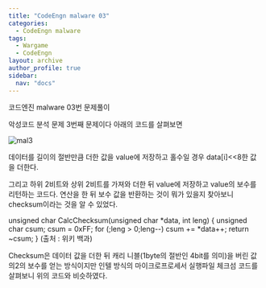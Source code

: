 ```yaml
---
title: "CodeEngn malware 03"
categories:
  - CodeEngn malware
tags:
  - Wargame
  - CodeEngn
layout: archive
author_profile: true
sidebar:
  nav: "docs"
---
```


코드엔진 malware 03번 문제풀이

악성코드 분석 문제 3번째 문제이다 아래의 코드를 살펴보면

![mal3](https://user-images.githubusercontent.com/91646923/135486104-3266e9cd-70df-4a00-a957-fdfce6ad59fa.JPG)

데이터를 길이의 절반만큼 더한 값을 value에 저장하고 홀수일 경우 data[i]<<8한 값을 더한다.

그리고 하위 2비트와 상위 2비트를 가져와 더한 뒤 value에 저장하고 value의 보수를 리턴하는 코드다. 연산을 한 뒤 보수 값을 반환하는 것이 뭐가 있을지 찾아보니 checksum이라는 것을 알 수 있었다.

unsigned char CalcChecksum(unsigned char *data, int leng)
{
  unsigned char csum;
    csum = 0xFF;
    for (;leng > 0;leng--)
        csum += *data++;
    return ~csum;
} (출처 : 위키 백과)

Checksum은 데이터 값을 더한 뒤 캐리 니블(1byte의 절반인 4bit를 의미)을 버린 값의2의 보수를 얻는 방식이지만 인텔 방식의 마이크로프로세서 실행파일 체크섬 코드를 살펴보니 위의 코드와 비슷하였다.

